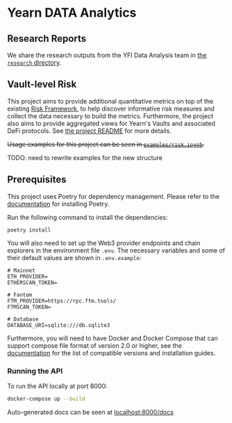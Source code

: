 # Yearn DATA Analytics


## Research Reports

We share the research outputs from the YFI Data Analysis team in [the `research` directory](./research/).


## Vault-level Risk

This project aims to provide additional quantitative metrics on top of the existing [Risk Framework](https://github.com/yearn/yearn-watch/blob/main/utils/risks.json), to help discover informative risk measures and collect the data necessary to build the metrics. 
Furthermore, the project also aims to provide aggregated views for Yearn's Vaults and associated DeFi protocols.
See [the project README](./src/risk_framework/README.md) for more details.

~~Usage examples for this project can be seen in [`examples/risk.ipynb`](./examples/risk.ipynb).~~

TODO: need to rewrite examples for the new structure


## Prerequisites

This project uses Poetry for dependency management.
Please refer to the [documentation](https://python-poetry.org/docs/master/) for installing Poetry.

Run the following command to install the dependencies:
```
poetry install
```

You will also need to set up the Web3 provider endpoints and chain explorers in the environment file `.env`.
The necessary variables and some of their default values are shown in `.env.example`:
```
# Mainnet
ETH_PROVIDER=
ETHERSCAN_TOKEN=

# Fantom
FTM_PROVIDER=https://rpc.ftm.tools/
FTMSCAN_TOKEN=

# Database
DATABASE_URI=sqlite:///db.sqlite3
```

Furthermore, you will need to have Docker and Docker Compose that can support compose file format of version 2.0 or higher, see the [documentation](https://docs.docker.com/compose/compose-file/compose-versioning/) for the list of compatible versions and installation guides.



### Running the API

To run the API locally at port 8000:
```bash
docker-compose up --build
```
Auto-generated docs can be seen at [localhost:8000/docs](http://localhost:8000/docs)
